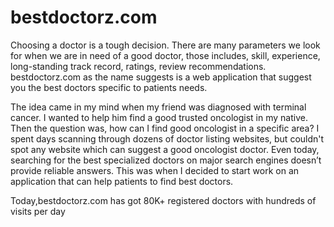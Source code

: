 # bestdoctorz.com

Choosing a doctor is a tough decision. There are many parameters we look for when we are in need of a good doctor, those includes, skill, experience, long-standing track record, ratings, review recommendations. bestdoctorz.com as the name suggests is a web application that suggest you the best doctors specific to patients needs.

The idea came in my mind when my friend was diagnosed with terminal cancer. I wanted to help him find a good trusted oncologist in my native. Then the question was, how can I find good oncologist in a specific area? I spent days scanning through dozens of doctor listing websites, but couldn't spot any website which can suggest a good oncologist doctor. Even today, searching for the best specialized doctors on major search engines doesn’t provide reliable answers. This was when I decided to start work on an application that can help patients to find best doctors.

Today,bestdoctorz.com has got 80K+ registered doctors with hundreds of visits per day
